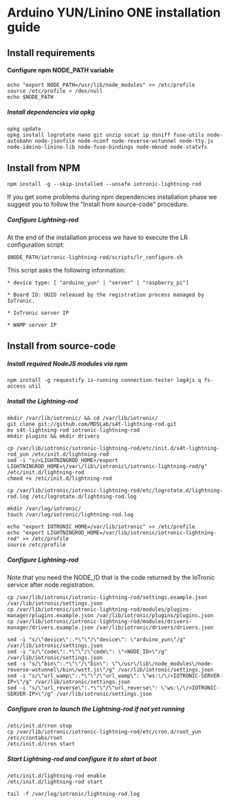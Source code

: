 # Arduino YUN/Linino ONE installation guide


## Install requirements

#### Configure npm NODE_PATH variable
```
echo "export NODE_PATH=/usr/lib/node_modules" >> /etc/profile
source /etc/profile > /dev/null
echo $NODE_PATH
```

##### Install dependencies via opkg

```
opkg update
opkg install logrotate nano git unzip socat ip dsniff fuse-utils node-autobahn node-jsonfile node-nconf node-reverse-wstunnel node-tty.js node-ideino-linino-lib node-fuse-bindings node-mknod node-statvfs
```

## Install from NPM
```
npm install -g --skip-installed --unsafe iotronic-lightning-rod
```
If you get some problems during npm dependencies installation phase we suggest you to follow the "Install from source-code" procedure.

##### Configure Lightning-rod
At the end of the installation process we have to execute the LR configuration script:
```
$NODE_PATH/iotronic-lightning-rod/scripts/lr_configure.sh
```
This script asks the following information:
```
* device type: [ "arduino_yun" | "server" | "raspberry_pi"]

* Board ID: UUID released by the registration process managed by IoTronic.

* IoTronic server IP

* WAMP server IP
```



## Install from source-code

##### Install required NodeJS modules via npm
```
npm install -g requestify is-running connection-tester log4js q fs-access util
```

##### Install the Lightning-rod
```
mkdir /var/lib/iotronic/ && cd /var/lib/iotronic/
git clone git://github.com/MDSLab/s4t-lightning-rod.git
mv s4t-lightning-rod iotronic-lightning-rod
mkdir plugins && mkdir drivers

cp /var/lib/iotronic/iotronic-lightning-rod/etc/init.d/s4t-lightning-rod_yun /etc/init.d/lightning-rod
sed -i "s/<LIGHTNINGROD_HOME>/export LIGHTNINGROD_HOME=\/var\/lib\/iotronic\/iotronic-lightning-rod/g" /etc/init.d/lightning-rod
chmod +x /etc/init.d/lightning-rod

cp /var/lib/iotronic/iotronic-lightning-rod/etc/logrotate.d/lightning-rod.log /etc/logrotate.d/lightning-rod.log

mkdir /var/log/iotronic/
touch /var/log/iotronic/lightning-rod.log

echo "export IOTRONIC_HOME=/var/lib/iotronic" >> /etc/profile
echo "export LIGHTNINGROD_HOME=/var/lib/iotronic/iotronic-lightning-rod" >> /etc/profile
source /etc/profile
```

##### Configure Lightning-rod
Note that you need the NODE_ID that is the code returned by the IoTronic service after node registration.

```
cp /var/lib/iotronic/iotronic-lightning-rod/settings.example.json /var/lib/iotronic/settings.json
cp /var/lib/iotronic/iotronic-lightning-rod/modules/plugins-manager/plugins.example.json /var/lib/iotronic/plugins/plugins.json
cp /var/lib/iotronic/iotronic-lightning-rod/modules/drivers-manager/drivers.example.json /var/lib/iotronic/drivers/drivers.json

sed -i "s/\"device\":.*\"\"/\"device\": \"arduino_yun\"/g" /var/lib/iotronic/settings.json
sed -i "s/\"code\":.*\"\"/\"code\": \"<NODE_ID>\"/g" /var/lib/iotronic/settings.json
sed -i "s/\"bin\":.*\"\"/\"bin\": \"\/usr\/lib\/node_modules\/node-reverse-wstunnel\/bin\/wstt.js\"/g" /var/lib/iotronic/settings.json
sed -i "s/\"url_wamp\":.*\"\"/\"url_wamp\": \"ws:\/\/<IOTRONIC-SERVER-IP>\"/g" /var/lib/iotronic/settings.json
sed -i "s/\"url_reverse\":.*\"\"/\"url_reverse\": \"ws:\/\/<IOTRONIC-SERVER-IP>\"/g" /var/lib/iotronic/settings.json
```

##### Configure cron to launch the Lightning-rod if not yet running
```
/etc/init.d/cron stop
cp /var/lib/iotronic/iotronic-lightning-rod/etc/cron.d/root_yun /etc/crontabs/root
/etc/init.d/cron start
```

##### Start Lightning-rod and configure it to start at boot
```
/etc/init.d/lightning-rod enable
/etc/init.d/lightning-rod start

tail -f /var/log/iotronic/lightning-rod.log
```



